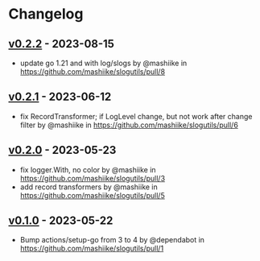 # Changelog

## [v0.2.2](https://github.com/mashiike/slogutils/compare/v0.2.1...v0.2.2) - 2023-08-15
- update go 1.21 and with log/slogs by @mashiike in https://github.com/mashiike/slogutils/pull/8

## [v0.2.1](https://github.com/mashiike/slogutils/compare/v0.2.0...v0.2.1) - 2023-06-12
- fix RecordTransformer; if LogLevel change, but not work after change filter by @mashiike in https://github.com/mashiike/slogutils/pull/6

## [v0.2.0](https://github.com/mashiike/slogutils/compare/v0.1.0...v0.2.0) - 2023-05-23
- fix logger.With, no color by @mashiike in https://github.com/mashiike/slogutils/pull/3
- add record transformers by @mashiike in https://github.com/mashiike/slogutils/pull/5

## [v0.1.0](https://github.com/mashiike/slogutils/commits/v0.1.0) - 2023-05-22
- Bump actions/setup-go from 3 to 4 by @dependabot in https://github.com/mashiike/slogutils/pull/1
